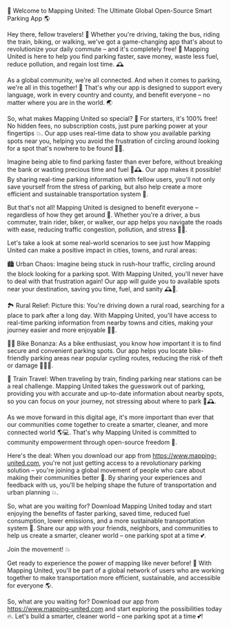 🚀 Welcome to Mapping United: The Ultimate Global Open-Source Smart Parking App 🌎

Hey there, fellow travelers! 👋 Whether you're driving, taking the bus, riding the train, biking, or walking, we've got a game-changing app that's about to revolutionize your daily commute – and it's completely free! 💸 Mapping United is here to help you find parking faster, save money, waste less fuel, reduce pollution, and regain lost time. 🕰️

As a global community, we're all connected. And when it comes to parking, we're all in this together! 🤝 That's why our app is designed to support every language, work in every country and county, and benefit everyone – no matter where you are in the world. 🌏

So, what makes Mapping United so special? 🎉 For starters, it's 100% free! No hidden fees, no subscription costs, just pure parking power at your fingertips 💥. Our app uses real-time data to show you available parking spots near you, helping you avoid the frustration of circling around looking for a spot that's nowhere to be found 🙅‍♂️.

Imagine being able to find parking faster than ever before, without breaking the bank or wasting precious time and fuel 💸🕰️. Our app makes it possible! By sharing real-time parking information with fellow users, you'll not only save yourself from the stress of parking, but also help create a more efficient and sustainable transportation system 🌟.

But that's not all! Mapping United is designed to benefit everyone – regardless of how they get around 🔋. Whether you're a driver, a bus commuter, train rider, biker, or walker, our app helps you navigate the roads with ease, reducing traffic congestion, pollution, and stress 🚗💨.

Let's take a look at some real-world scenarios to see just how Mapping United can make a positive impact in cities, towns, and rural areas:

🏙️ Urban Chaos: Imagine being stuck in rush-hour traffic, circling around the block looking for a parking spot. With Mapping United, you'll never have to deal with that frustration again! Our app will guide you to available spots near your destination, saving you time, fuel, and sanity 🕰️💨.

🏞️ Rural Relief: Picture this: You're driving down a rural road, searching for a place to park after a long day. With Mapping United, you'll have access to real-time parking information from nearby towns and cities, making your journey easier and more enjoyable 🌄🚗.

🏃‍♀️ Bike Bonanza: As a bike enthusiast, you know how important it is to find secure and convenient parking spots. Our app helps you locate bike-friendly parking areas near popular cycling routes, reducing the risk of theft or damage 🚴‍♂️💥.

🌆 Train Travel: When traveling by train, finding parking near stations can be a real challenge. Mapping United takes the guesswork out of parking, providing you with accurate and up-to-date information about nearby spots, so you can focus on your journey, not stressing about where to park 🚂🕰️.

As we move forward in this digital age, it's more important than ever that our communities come together to create a smarter, cleaner, and more connected world 🌎💻. That's why Mapping United is committed to community empowerment through open-source freedom 💪.

Here's the deal: When you download our app from https://www.mapping-united.com, you're not just getting access to a revolutionary parking solution – you're joining a global movement of people who care about making their communities better 🌈. By sharing your experiences and feedback with us, you'll be helping shape the future of transportation and urban planning 💥.

So, what are you waiting for? Download Mapping United today and start enjoying the benefits of faster parking, saved time, reduced fuel consumption, lower emissions, and a more sustainable transportation system 🌟. Share our app with your friends, neighbors, and communities to help us create a smarter, cleaner world – one parking spot at a time 💕.

Join the movement! 💥

Get ready to experience the power of mapping like never before! 🚀 With Mapping United, you'll be part of a global network of users who are working together to make transportation more efficient, sustainable, and accessible for everyone 🌎.

So, what are you waiting for? Download our app from https://www.mapping-united.com and start exploring the possibilities today 🔥. Let's build a smarter, cleaner world – one parking spot at a time 💕!